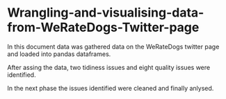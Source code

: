 # Wrangling-and-visualising-data-from-WeRateDogs-Twitter-page
In this document data was gathered data on the WeRateDogs twitter page and loaded into pandas dataframes.

After assing the data, two tidiness issues and eight quality issues were identified.

In the next phase the issues identified were cleaned and finally anlysed.
